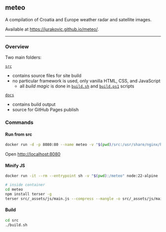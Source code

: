 
## meteo

A compilation of Croatia and Europe weather radar and satellite images.

Available at <https://jurakovic.github.io/meteo/>.

* * *

### Overview

Two main folders:

[`src`](./src)
- contains source files for site build
- no particular framework is used, only vanilla HTML, CSS, and JavaScript
	- all *build magic* is done in [`build.sh`](./src/build.sh) and [`build.ps1`](./src/build.ps1) scripts

[`docs`](./docs)
- contains build output
- source for GitHub Pages publish

### Commands

#### Run from src

```bash
docker run -d -p 8080:80 --name meteo -v "$(pwd)/src:/usr/share/nginx/html" nginx
```

Open <http://localhost:8080>

#### Minify JS

```bash
docker run -it --rm --entrypoint sh -v "$(pwd):/meteo" node:22-alpine

# inside container
cd meteo
npm install terser -g
terser src/_assets/js/main.js --compress --mangle -o src/_assets/js/main.min.js --format max_line_len=140
```

#### Build

```bash
cd src
./build.sh
```
